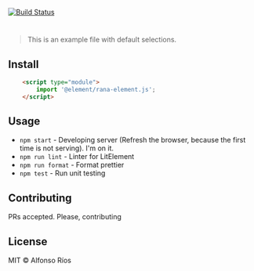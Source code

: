 [![Build Status](https://travis-ci.org/HAlejandro88/rana-element.svg?branch=master)](https://travis-ci.org/HAlejandro88/rana-element)

# <rana-element>

> This is an example file with default selections.

## Install

```html
    <script type="module">
        import '@element/rana-element.js';
    </script>
```

## Usage

- `npm start` - Developing server (Refresh the browser, because the first time is not serving). I'm on it.
- `npm run lint` - Linter for LitElement
- `npm run format` - Format prettier
- `npm test` - Run unit testing

## Contributing

PRs accepted. Please, contributing

## License

MIT © Alfonso Ríos
